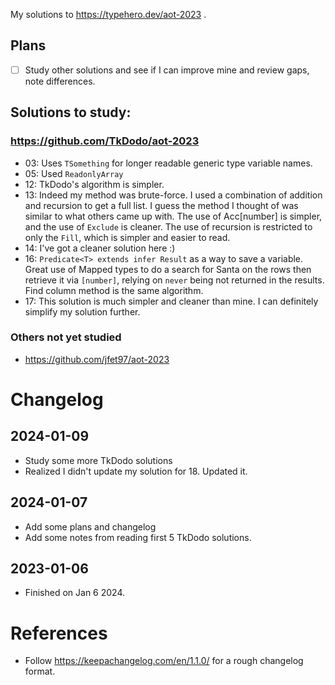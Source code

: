 My solutions to https://typehero.dev/aot-2023 . 

## Plans
- [ ] Study other solutions and see if I can improve mine and review gaps, note differences.

## Solutions to study:
### https://github.com/TkDodo/aot-2023
- 03: Uses `TSomething` for longer readable generic type variable names. 
- 05: Used `ReadonlyArray`
- 12: TkDodo's algorithm is simpler.
- 13: Indeed my method was brute-force. I used a combination of addition and recursion to get a full list. I guess the method I thought of was similar to what others came up with. The use of Acc[number] is simpler, and the use of `Exclude` is cleaner. The use of recursion is restricted to only the `Fill`, which is simpler and easier to read.
- 14: I've got a cleaner solution here :)
- 16: `Predicate<T> extends infer Result` as a way to save a variable. Great use of Mapped types to do a search for Santa on the rows then retrieve it via `[number]`, relying on `never` being not returned in the results. Find column method is the same algorithm.
- 17: This solution is much simpler and cleaner than mine. I can definitely simplify my solution further.

### Others not yet studied
- https://github.com/jfet97/aot-2023

# Changelog

## 2024-01-09
- Study some more TkDodo solutions
- Realized I didn't update my solution for 18. Updated it.

## 2024-01-07
- Add some plans and changelog
- Add some notes from reading first 5 TkDodo solutions.

## 2023-01-06

- Finished on Jan 6 2024.

# References
- Follow https://keepachangelog.com/en/1.1.0/ for a rough changelog format.